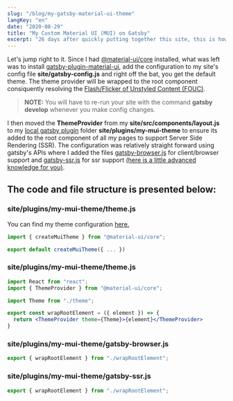 ```yaml
---
slug: "/blog/my-gatsby-material-ui-theme"
langKey: "en"
date: "2020-08-29"
title: "My Custom Material UI (MUI) on Gatsby"
excerpt: "26 days after quickly putting together this site, this is how I spent a few minutes of my day configuring Material UI (MUI) after I noticed a Flash/Flicker of Unstyled Contenct (FOUC). I personally use MUI alot but I do know there are many other styling methods like tailwind, style-components, style-jsx etc."
---
```


Let's jump right to it. Since I had [@material-ui/core](https://material-ui.com/) installed, what was left was to install [gatsby-plugin-material-ui](https://www.gatsbyjs.com/plugins/gatsby-plugin-material-ui/), add the configuration to my site's config file **site/gatsby-config.js** and right off the bat, you get the default theme. The theme provider will be wrapped to the root component consiquently resolving the [Flash/Flicker of Unstyled Content (FOUC)](https://en.wikipedia.org/wiki/Flash_of_unstyled_content). 

> **NOTE:** You will have to re-run your site with the command **gatsby develop** whenever you make config changes.

I then moved the **ThemeProvider** from my **site/src/components/layout.js** to my [local gatsby plugin](https://www.gatsbyjs.com/docs/creating-a-local-plugin/) folder **site/plugins/my-mui-theme** to ensure its added to the root component of all my pages to support Server Side Rendering (SSR). The configuration was relatively straight forward using gatsby's APIs where I added the files [gatsby-browser.js](https://www.gatsbyjs.com/docs/browser-apis/#wrapRootElement) for client/browser support and [gatsby-ssr.js](https://www.gatsbyjs.com/docs/ssr-apis/#wrapRootElement) for ssr support [(here is a little advanced knowledge for you)](https://material-ui.com/styles/advanced/#server-side-rendering).

## The code and file structure is presented below:

### site/plugins/my-mui-theme/theme.js

You can find my theme configuration [here.](https://github.com/karimkawambwa/karimkawambwa/blob/master/site/plugins/my-mui-theme/theme.js)

```js
import { createMuiTheme } from "@material-ui/core";

export default createMuiTheme({ ... })
```

### site/plugins/my-mui-theme/theme.js
```jsx
import React from "react";
import { ThemeProvider } from "@material-ui/core";

import Theme from "./theme";

export const wrapRootElement = ({ element }) => {
  return <ThemeProvider theme={Theme}>{element}</ThemeProvider>
}
```

### site/plugins/my-mui-theme/gatsby-browser.js
```js
export { wrapRootElement } from "./wrapRootElement";
```

### site/plugins/my-mui-theme/gatsby-ssr.js
```js
export { wrapRootElement } from "./wrapRootElement";
```
